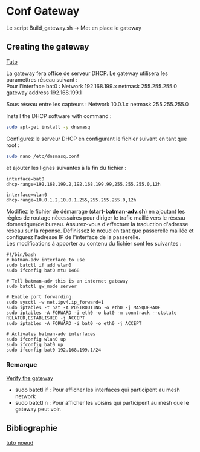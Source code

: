 # Conf Gateway 

Le script Build_gateway.sh -> Met en place le gateway

## Creating the gateway

[Tuto](https://github.com/binnes/WiFiMeshRaspberryPi/blob/master/part1/ROUTE.md#creating-the-gateway)

La gateway fera office de serveur DHCP.
Le gateway utilisera les paramettres réseau suivant :  
Pour l'interface bat0 :
    Network 192.168.199.x
    netmask 255.255.255.0
    gateway address 192.168.199.1

Sous réseau entre les capteurs :
    Network 10.0.1.x
    netmask 255.255.255.0

Install the DHCP software with command : 
```bash
sudo apt-get install -y dnsmasq
```

Configurez le serveur DHCP en configurant le fichier suivant en tant que root :
```bash
sudo nano /etc/dnsmasq.conf
```
et ajouter les lignes suivantes à la fin du fichier :

    interface=bat0
    dhcp-range=192.168.199.2,192.168.199.99,255.255.255.0,12h

    interface=wlan0
    dhcp-range=10.0.1.2,10.0.1.255,255.255.255.0,12h

Modifiez le fichier de démarrage (__start-batman-adv.sh__) en ajoutant les règles de routage nécessaires pour diriger le trafic maillé vers le réseau domestique/de bureau. Assurez-vous d'effectuer la traduction d'adresse réseau sur la réponse. Définissez le nœud en tant que passerelle maillée et configurez l'adresse IP de l'interface de la passerelle.  
Les modifications à apporter au contenu du fichier sont les suivantes :

```
#!/bin/bash
# batman-adv interface to use
sudo batctl if add wlan0
sudo ifconfig bat0 mtu 1468

# Tell batman-adv this is an internet gateway
sudo batctl gw_mode server

# Enable port forwarding
sudo sysctl -w net.ipv4.ip_forward=1
sudo iptables -t nat -A POSTROUTING -o eth0 -j MASQUERADE
sudo iptables -A FORWARD -i eth0 -o bat0 -m conntrack --ctstate RELATED,ESTABLISHED -j ACCEPT
sudo iptables -A FORWARD -i bat0 -o eth0 -j ACCEPT

# Activates batman-adv interfaces
sudo ifconfig wlan0 up
sudo ifconfig bat0 up
sudo ifconfig bat0 192.168.199.1/24
```

### Remarque

[Verify the gateway](https://github.com/binnes/WiFiMeshRaspberryPi/blob/master/part1/ROUTE.md#verifying-the-gateway)

- sudo batctl if : Pour afficher les interfaces qui participent au mesh network
- sudo batctl n : Pour afficher les voisins qui participent au mesh que le gateway peut voir.

## Bibliographie 
[tuto noeud](../Noeuds/README.md)